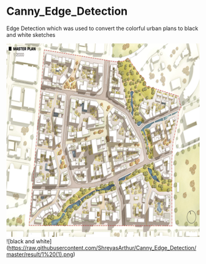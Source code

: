 # Canny_Edge_Detection

Edge Detection which was used to convert the colorful urban plans to black and white sketches

![color_picture](https://raw.githubusercontent.com/ShreyasArthur/Canny_Edge_Detection/master/faces_imgs/1%20(1).png) 
![black and white] (https://raw.githubusercontent.com/ShreyasArthur/Canny_Edge_Detection/master/result/1%20(1).png)
